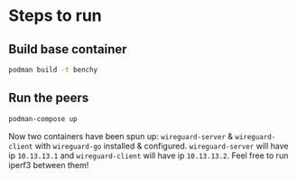 # Steps to run
## Build base container
```bash
podman build -t benchy
```

## Run the peers
```bash
podman-compose up
```

Now two containers have been spun up: `wireguard-server` & `wireguard-client` with `wireguard-go` installed & configured.
`wireguard-server` will have ip `10.13.13.1` and `wireguard-client` will have ip `10.13.13.2`.
Feel free to run iperf3 between them!
